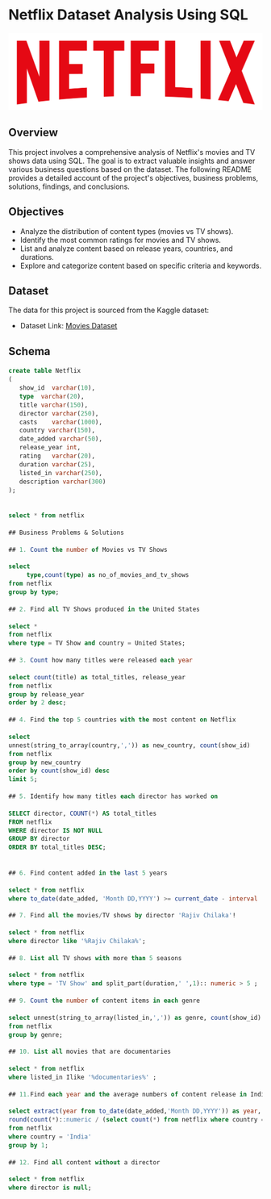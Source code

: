 # Netflix Dataset Analysis Using SQL

![netflix_logo](https://github.com/Jahnavi-3005/netflix_sql_project/blob/main/logo.png)


## Overview

This project involves a comprehensive analysis of Netflix's movies and TV shows data using SQL. The goal is to extract valuable insights and answer various business questions based on the dataset. The following README provides a detailed account of the project's objectives, business problems, solutions, findings, and conclusions.

## Objectives

- Analyze the distribution of content types (movies vs TV shows).
- Identify the most common ratings for movies and TV shows.
- List and analyze content based on release years, countries, and durations.
- Explore and categorize content based on specific criteria and keywords.
  
## Dataset

The data for this project is sourced from the Kaggle dataset:

- Dataset Link: [Movies Dataset](https://www.kaggle.com/datasets/shivamb/netflix-shows?resource=download)

## Schema

```sql
create table Netflix
(
   show_id	varchar(10),
   type	 varchar(20),
   title varchar(150),	
   director	varchar(250),
   casts	varchar(1000),
   country varchar(150),
   date_added varchar(50),
   release_year	int,
   rating	varchar(20),
   duration	varchar(25),
   listed_in varchar(250),
   description varchar(300)
);


select * from netflix

## Business Problems & Solutions

## 1. Count the number of Movies vs TV Shows

select 
     type,count(type) as no_of_movies_and_tv_shows
from netflix
group by type;

## 2. Find all TV Shows produced in the United States

select * 
from netflix 
where type = TV Show and country = United States;

## 3. Count how many titles were released each year

select count(title) as total_titles, release_year
from netflix
group by release_year
order by 2 desc;

## 4. Find the top 5 countries with the most content on Netflix

select 
unnest(string_to_array(country,',')) as new_country, count(show_id) 
from netflix 
group by new_country
order by count(show_id) desc
limit 5;

## 5. Identify how many titles each director has worked on

SELECT director, COUNT(*) AS total_titles 
FROM netflix 
WHERE director IS NOT NULL 
GROUP BY director 
ORDER BY total_titles DESC;


## 6. Find content added in the last 5 years

select * from netflix 
where to_date(date_added, 'Month DD,YYYY') >= current_date - interval '5 years';

## 7. Find all the movies/TV shows by director 'Rajiv Chilaka'!

select * from netflix 
where director like '%Rajiv Chilaka%';

## 8. List all TV shows with more than 5 seasons

select * from netflix 
where type = 'TV Show' and split_part(duration,' ',1):: numeric > 5 ;

## 9. Count the number of content items in each genre

select unnest(string_to_array(listed_in,',')) as genre, count(show_id)
from netflix
group by genre;

## 10. List all movies that are documentaries

select * from netflix
where listed_in Ilike '%documentaries%' ;

## 11.Find each year and the average numbers of content release in India on netflix.

select extract(year from to_date(date_added,'Month DD,YYYY')) as year, count(*) as yearly_content,
round(count(*)::numeric / (select count(*) from netflix where country = 'India')::numeric*100,2)as avg_content_per_year
from netflix
where country = 'India'
group by 1;

## 12. Find all content without a director

select * from netflix 
where director is null;
